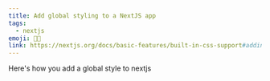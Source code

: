 ```yaml
---
title: Add global styling to a NextJS app
tags:
  - nextjs
emoji: 💅🏾
link: https://nextjs.org/docs/basic-features/built-in-css-support#adding-a-global-stylesheet
---
```


Here's how you add a global style to nextjs
